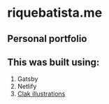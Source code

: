 # riquebatista.me

## Personal portfolio

## This was built using:
1. Gatsby
2. Netlify
3. [Clak illustrations](https://ls.graphics/)